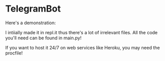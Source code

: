 # TelegramBot
Here's a demonstration: 

I intiially made it in repl.it thus there's a lot of irrelevant files. 
All the code you'll need can be found in main.py! 

If you want to host it 24/7 on web services like Heroku, you may need the procfile!
